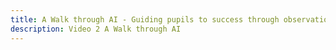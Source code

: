 ```yaml
---
title: A Walk through AI - Guiding pupils to success through observation of learning processes
description: Video 2 A Walk through AI
---
```

